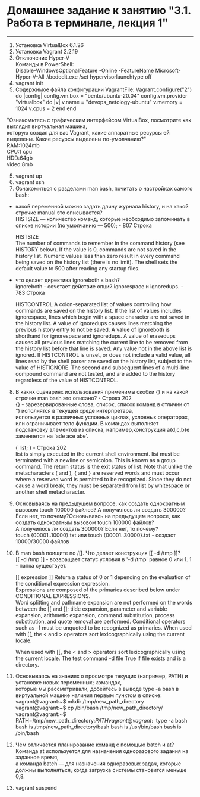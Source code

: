 # Домашнее задание к занятию "3.1. Работа в терминале, лекция 1"  
***

1. Установка VirtualBox 6.1.26  
2. Установка Vagrant 2.2.19  
3. Отключение Hyper-V  
Команды в PowerShell:  
	Disable-WindowsOptionalFeature -Online -FeatureName Microsoft-Hyper-V-All
	.\bcdedit.exe /set hypervisorlaunchtype off
3. vagrant init  
4. Содержимое файла конфигурации VagrantFile:
	Vagrant.configure("2") do |config|
		config.vm.box = "bento/ubuntu-20.04"
		config.vm.provider "virtualbox" do |v|
			v.name = "devops_netology-ubuntu"
			v.memory = 1024
			v.cpus = 2
		end
	end

"Ознакомьтесь с графическим интерфейсом VirtualBox, посмотрите как выглядит виртуальная машина,  
которую создал для вас Vagrant, какие аппаратные ресурсы ей выделены. Какие ресурсы выделены по-умолчанию?"  
RAM:1024mb  
CPU:1 cpu  
HDD:64gb  
video:8mb  

5. vagrant up  
6. vagrant ssh  
7. Ознакомиться с разделами man bash, почитать о настройках самого bash:  
- какой переменной можно задать длину журнала history, и на какой строчке manual это описывается?  
HISTSIZE — количество команд, которые необходимо запоминать в списке истории (по умолчанию — 500); - 807 Строка  

	HISTSIZE  
         The number of commands to remember in the command history (see HISTORY below).  If the value is 0, commands
	 are  not saved in the history list.  Numeric values less than zero result in every command being
         saved on the history list (there is no limit).  The shell sets the default value to 500  after  reading
         any startup files.

- что делает директива ignoreboth в bash?  
ignoreboth - сочетает действие опций ignorespace и ignoredups. - 783 Строка  
			  
	HISTCONTROL
         A  colon-separated  list of values controlling how commands are saved on the history list.  If the list
         of values includes ignorespace, lines which begin with a space character are not saved in  the  history
         list.  A value of ignoredups causes lines matching the previous history entry to not be saved.  A value
         of ignoreboth is shorthand for ignorespace and ignoredups.  A value of erasedups  causes  all  previous
         lines  matching  the  current  line to be removed from the history list before that line is saved.  Any
         value not in the above list is ignored.  If HISTCONTROL is unset, or does not include  a  valid  value,
         all  lines  read by the shell parser are saved on the history list, subject to the value of HISTIGNORE.
	 The second and subsequent lines of a multi-line compound command are not tested, and are added  to  the
         history regardless of the value of HISTCONTROL.
			  
8. В каких сценариях использования применимы скобки {} и на какой строчке man bash это описано? - Строка 202  
{} -  зарезервированные слова, список, список команд в отличии от ") исполнятся в текущей среде интерпретара,  
используется в различных условных циклах, условных операторах, или ограничивает тело функции. В командах выполняет  
подстановку элементов из списка, например,конструкция a{d,c,b}e заменяется на 'ade ace abe'.  

	{ list; } - Строка 202  
         list is simply executed in the current shell environment.  list must be terminated with  a  newline  or
         semicolon.  This is known as a group command.  The return status is the exit status of list.  Note that
         unlike the metacharacters ( and ), { and } are reserved words and must occur where a reserved  word  is
         permitted  to be recognized.  Since they do not cause a word break, they must be separated from list by
         whitespace or another shell metacharacter.
			  
9. Основываясь на предыдущем вопросе, как создать однократным вызовом touch 100000 файлов? А получилось ли создать 300000?  
Если нет, то почему?Основываясь на предыдущем вопросе, как создать однократным вызовом touch 100000 файлов?  
А получилось ли создать 300000? Если нет, то почему?  
	touch {00001..10000}.txt или touch {00001..30000}.txt - создаст 10000/30000 файлов

10. В man bash поищите по /\[\[. Что делает конструкция [[ -d /tmp ]]?  
[[ -d /tmp ]] - возвращает статус условия в '-d /tmp' равное 0 или 1. 1 - папка существует.  

	[[ expression ]]
         Return a status of 0 or 1 depending on the evaluation of the conditional  expression  expression.   
	 Expressions  are composed of the primaries described below under CONDITIONAL EXPRESSIONS.  
	 Word splitting and pathname expansion are not performed on the words between the [[ and ]]; 
	 tilde expansion, parameter and variable expansion, arithmetic expansion, command substitution, 
	 process substitution, and quote removal are performed.  Conditional operators such as -f must be 
	 unquoted to be recognized as primaries.
         When used with [[, the < and > operators sort lexicographically using the current locale.

	 When  used  with  [[, the < and > operators sort lexicographically using the current locale.  The test command
         -d file
         True if file exists and is a directory.
			  
11. Основываясь на знаниях о просмотре текущих (например, PATH) и установке новых переменных; командах,  
которые мы рассматривали, добейтесь в выводе type -a bash в виртуальной машине наличия первым пунктом в списке:  
	vagrant@vagrant:~$ mkdir /tmp/new_path_directory
	vagrant@vagrant:~$ cp /bin/bash /tmp/new_path_directory/
	vagrant@vagrant:~$ PATH=/tmp/new_path_directory:$PATH
	vagrant@vagrant:~$ type -a bash
	bash is /tmp/new_path_directory/bash
	bash is /usr/bin/bash
	bash is /bin/bash

12. Чем отличается планирование команд с помощью batch и at?  
Команда at используется для назначения одноразового задания на заданное время,  
а команда batch — для назначения одноразовых задач, которые должны выполняться, когда загрузка системы становится меньше 0,8.  

13. vagrant suspend  

